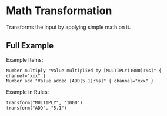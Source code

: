 # Math Transformation

Transforms the input by applying simple math on it.

## Full Example

Example Items:

```
Number multiply "Value multiplied by [MULTIPLY(1000):%s]" { channel="xxx" }
Number add "Value added [ADD(5.1):%s]" { channel="xxx" }
```

Example in Rules:

```
transform("MULTIPLY", "1000")
transform("ADD", "5.1")
```
